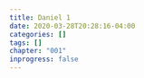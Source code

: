 ```yaml
---
title: Daniel 1
date: 2020-03-28T20:28:16-04:00
categories: []
tags: []
chapter: "001"
inprogress: false
---
```


